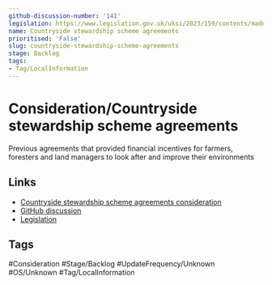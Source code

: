 ```yaml
---
github-discussion-number: '141'
legislation: https://www.legislation.gov.uk/uksi/2023/159/contents/made
name: Countryside stewardship scheme agreements
prioritised: 'False'
slug: countryside-stewardship-scheme-agreements
stage: Backlog
tags:
- Tag/LocalInformation
---
```


# Consideration/Countryside stewardship scheme agreements

Previous agreements that provided financial incentives for farmers, foresters and land managers to look after and improve their environments

## Links

* [Countryside stewardship scheme agreements consideration](https://design.planning.data.gov.uk/planning-consideration/countryside-stewardship-scheme-agreements)
* [GitHub discussion](https://github.com/digital-land/data-standards-backlog/discussions/141)
* [Legislation](https://www.legislation.gov.uk/uksi/2023/159/contents/made)

## Tags

#Consideration #Stage/Backlog #UpdateFrequency/Unknown #OS/Unknown #Tag/LocalInformation